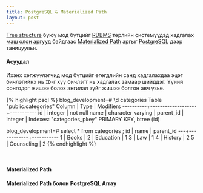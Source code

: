 ```yaml
---
title: PostgreSQL & Materialized Path
layout: post
---
```


[Tree structure](http://en.wikipedia.org/wiki/Tree_structure) буюу мод бүтцийг [RDBMS][rdbms] төрлийн системүүдэд
хадгалах [маш олон аргууд](http://troels.arvin.dk/db/rdbms/links/#hierarchical) байдгаас [Materialized Path][mp] аргыг [PostgreSQL][psql] дээр таницуулья.

#### Асуудал
Ихэнх хөгжүүлэгчид мод бүтцийг өгөгдлийн санд хадгалахдаа эцэг бичлэгийнх нь `ID`-г хүү бичлэгт нь хадгалах
замаар шийддэг. Үүний сонгодог жишээ болох ангилал зүйг жишээ болгон авч үзье.

{% highlight psql %}
blog_development=# \d categories
  Table "public.categories"
  Column    |       Type        | Modifiers
  ----------+-------------------+-----------
  id        | integer           | not null
  name      | character varying |
  parent_id | integer           |
  Indexes:
    "categories_pkey" PRIMARY KEY, btree (id)

blog_development=# select * from categories ;
  id |   name     | parent_id
  ---+------------+-----------
  1  | Books      |
  2  | Education  |         1
  3  | Law        |         1
  4  | History    |         2
  5  | Counseling |         2
{% endhighlight %}

<br/>

#### Materialized Path

#### Materialized Path болон PostgreSQL Array


[psql]: http://en.wikipedia.org/wiki/PostgreSQL
[rdbms]: http://en.wikipedia.org/wiki/Relational_database_management_system
[mp]: http://en.wikipedia.org/wiki/Materialized_path
